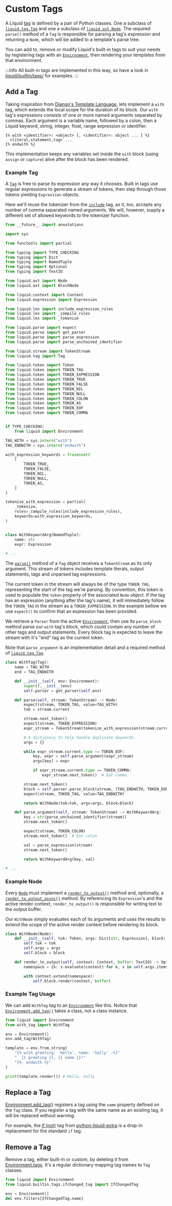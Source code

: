 # Custom Tags

A Liquid [tag](../language/introduction.md#tags) is defined by a pair of Python classes. One a subclass of [`liquid.tag.Tag`](../api/tag.md) and one a subclass of [`liquid.ast.Node`](../api/node.md). The required `parse()` method of a `Tag` is responsible for parsing a tag's expression and returning a `Node`, which will be added to a template's parse tree.

You can add to, remove or modify Liquid's built-in tags to suit your needs by registering tags with an [`Environment`](../api/environment.md), then rendering your templates from that environment.

:::info
All built-in tags are implemented in this way, so have a look in [liquid/builtin/tags/](https://github.com/jg-rp/liquid/tree/main/liquid/builtin/tags) for examples.
:::

## Add a Tag

Taking inspiration from [Django's Template Language](https://docs.djangoproject.com/en/3.2/ref/templates/builtins/#with), lets implement a `with` tag, which extends the local scope for the duration of its block. Our `with` tag's expressions consists of one or more named arguments separated by commas. Each argument is a variable name, followed by a colon, then a Liquid keyword, string, integer, float, range expression or identifier.

```plain
{% with <identifier>: <object> [, <identifier>: object ... ] %}
  <literal,statement,tag> ...
{% endwith %}
```

This implementation keeps any variables set inside the `with` block (using `assign` or `capture`) alive after the block has been rendered.

### Example Tag

A [`Tag`](../api/tag.md) is free to parse its expression any way it chooses. Built in tags use regular expressions to generate a stream of tokens, then step through those tokens yielding `Expression` objects.

Here we'll reuse the tokenizer from the [`include`](../language/tags.md#include) tag, as it, too, accepts any number of comma separated named arguments. We will, however, supply a different set of allowed keywords to the tokenizer function.

```python title="with_tag.py"
from __future__ import annotations

import sys

from functools import partial

from typing import TYPE_CHECKING
from typing import Dict
from typing import NamedTuple
from typing import Optional
from typing import TextIO

from liquid.ast import Node
from liquid.ast import BlockNode

from liquid.context import Context
from liquid.expression import Expression

from liquid.lex import include_expression_rules
from liquid.lex import _compile_rules
from liquid.lex import _tokenize

from liquid.parse import expect
from liquid.parse import get_parser
from liquid.parse import parse_expression
from liquid.parse import parse_unchained_identifier

from liquid.stream import TokenStream
from liquid.tag import Tag

from liquid.token import Token
from liquid.token import TOKEN_TAG
from liquid.token import TOKEN_EXPRESSION
from liquid.token import TOKEN_TRUE
from liquid.token import TOKEN_FALSE
from liquid.token import TOKEN_NIL
from liquid.token import TOKEN_NULL
from liquid.token import TOKEN_COLON
from liquid.token import TOKEN_AS
from liquid.token import TOKEN_EOF
from liquid.token import TOKEN_COMMA


if TYPE_CHECKING:
    from liquid import Environment

TAG_WITH = sys.intern("with")
TAG_ENDWITH = sys.intern("endwith")

with_expression_keywords = frozenset(
    [
        TOKEN_TRUE,
        TOKEN_FALSE,
        TOKEN_NIL,
        TOKEN_NULL,
        TOKEN_AS,
    ]
)

tokenize_with_expression = partial(
    _tokenize,
    rules=_compile_rules(include_expression_rules),
    keywords=with_expression_keywords,
)


class WithKeywordArg(NamedTuple):
    name: str
    expr: Expression

# ...
```

The [`parse()`](../api/tag.md#parse) method of a `Tag` object receives a `TokenStream` as its only argument. This stream of tokens includes template literals, output statements, tags and unparsed tag expressions.

The current token in the stream will always be of the type `TOKEN_TAG`, representing the start of the tag we're parsing. By convention, this token is used to populate the `token` property of the associated `Node` object. If the tag has an expression (anything after the tag's name), it will immediately follow the `TOKEN_TAG` in the stream as a `TOKEN_EXPRESSION`. In the example bellow we use `expect()` to confirm that an expression has been provided.

We retrieve a `Parser` from the active [`Environment`](../api/environment.md), then use its `parse_block` method parse our `with` tag's block, which could contain any number of other tags and output statements. Every block tag is expected to leave the stream with it's "end" tag as the current token.

Note that `parse_argument` is an implementation detail and a required method of [`liquid.tag.Tag`](../api/tag.md).

```python title="with_tag.py (continued)"
class WithTag(Tag):
    name = TAG_WITH
    end = TAG_ENDWITH

    def __init__(self, env: Environment):
        super().__init__(env)
        self.parser = get_parser(self.env)

    def parse(self, stream: TokenStream) -> Node:
        expect(stream, TOKEN_TAG, value=TAG_WITH)
        tok = stream.current

        stream.next_token()
        expect(stream, TOKEN_EXPRESSION)
        expr_stream = TokenStream(tokenize_with_expression(stream.current.value))

        # A dictionary to help handle duplicate keywords.
        args = {}

        while expr_stream.current.type != TOKEN_EOF:
            key, expr = self.parse_argument(expr_stream)
            args[key] = expr

            if expr_stream.current.type == TOKEN_COMMA:
                expr_stream.next_token()  # Eat comma

        stream.next_token()
        block = self.parser.parse_block(stream, (TAG_ENDWITH, TOKEN_EOF))
        expect(stream, TOKEN_TAG, value=TAG_ENDWITH)

        return WithNode(tok=tok, args=args, block=block)

    def parse_argument(self, stream: TokenStream) -> WithKeywordArg:
        key = str(parse_unchained_identifier(stream))
        stream.next_token()

        expect(stream, TOKEN_COLON)
        stream.next_token()  # Eat colon

        val = parse_expression(stream)
        stream.next_token()

        return WithKeywordArg(key, val)

# ...
```

### Example Node

Every [`Node`](../api/node.md) must implement a [`render_to_output()`](../api/node.md#rendertooutput) method and, optionally, a [`render_to_output_async()`](../api/node.md#rendertooutputasync) method. By referencing its `Expression`'s and the active render context, `render_to_output()` is responsible for writing text to the output buffer.

Our `WithNode` simply evaluates each of its arguments and uses the results to extend the scope of the active render context before rendering its block.

```python title="with_tag.py (continued)"
class WithNode(Node):
    def __init__(self, tok: Token, args: Dict[str, Expression], block: BlockNode):
        self.tok = tok
        self.args = args
        self.block = block

    def render_to_output(self, context: Context, buffer: TextIO) -> Optional[bool]:
        namespace = {k: v.evaluate(context) for k, v in self.args.items()}

        with context.extend(namespace):
            self.block.render(context, buffer)

```

### Example Tag Usage

We can add `WithTag` tag to an [`Environment`](../api/environment.md) like this. Notice that [`Environment.add_tag()`](../api/environment.md#addtag) takes a class, not a class instance.

```python
from liquid import Environment
from with_tag import WithTag

env = Environment()
env.add_tag(WithTag)

template = env.from_string(
    "{% with greeting: 'Hello', name: 'Sally' -%}"
    "  {{ greeting }}, {{ name }}!"
    "{%- endwith %}"
)

print(template.render()) # Hello, Sally
```

## Replace a Tag

[Environment.add_tag()](../api/environment.md#add_tag) registers a tag using the `name` property
defined on the `Tag` class. If you register a tag with the same name as an existing tag, it will be replaced without warning.

For example, the [if (not)](https://github.com/jg-rp/liquid-extra#if-not) tag from [python-liquid-extra](https://github.com/jg-rp/liquid-extra) is a drop-in replacement for the standard `if` tag.

## Remove a Tag

Remove a tag, either built-in or custom, by deleting it from [Environment.tags](../api/environment.md). It's a regular dictionary mapping tag names to `Tag` classes.

```python
from liquid import Environment
from liquid.builtin.tags.ifchanged_tag import IfChangedTag

env = Environment()
del env.filters[IfChangedTag.name]
```
